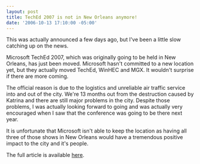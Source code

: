 ```yaml
---
layout: post
title: TechEd 2007 is not in New Orleans anymore!
date: '2006-10-13 17:10:00 -05:00'
---
```


This was actually announced a few days ago, but I've been a little slow catching up on the news.

Microsoft TechEd 2007, which was originally going to be held in New Orleans, has just been moved. Microsoft hasn't committed to a new location yet, but they actually moved TechEd, WinHEC and MGX. It wouldn't surprise if there are more coming.

The official reason is due to the logistics and unreliable air traffic service into and out of the city. We're 13 months out from the destruction caused by Katrina and there are still major problems in the city. Despite those problems, I was actually looking forward to going and was actually very encouraged when I saw that the conference was going to be there next year.

It is unfortunate that Microsoft isn't able to keep the location as having all three of those shows in New Orleans would have a tremendous positive impact to the city and it's people.

The full article is available [here](http://entmag.com/news/article.asp?EditorialsID=7867).
